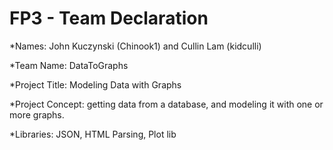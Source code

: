 # FP3 - Team Declaration

*Names: John Kuczynski (Chinook1) and Cullin Lam (kidculli)

*Team Name: DataToGraphs

*Project Title: Modeling Data with Graphs

*Project Concept: getting data from a database, and modeling it with one or more graphs.

*Libraries: JSON, HTML Parsing, Plot lib
